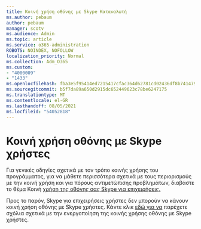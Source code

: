 ```yaml
---
title: Κοινή χρήση οθόνης με Skype Καταναλωτή
ms.author: pebaum
author: pebaum
manager: scotv
ms.audience: Admin
ms.topic: article
ms.service: o365-administration
ROBOTS: NOINDEX, NOFOLLOW
localization_priority: Normal
ms.collection: Adm_O365
ms.custom:
- "4000009"
- "1433"
ms.openlocfilehash: fba3e5f95414ed7215417cfac364d62781cd02436df8b741479d136a606df757
ms.sourcegitcommit: b5f7da89a650d2915dc652449623c78be6247175
ms.translationtype: MT
ms.contentlocale: el-GR
ms.lasthandoff: 08/05/2021
ms.locfileid: "54052818"
---
```

# <a name="screen-sharing-with-skype-consumer-users"></a>Κοινή χρήση οθόνης με Skype χρήστες

Για γενικές οδηγίες σχετικά με τον τρόπο κοινής χρήσης του προγράμματος, για να μάθετε περισσότερα σχετικά με τους περιορισμούς με την κοινή χρήση και για πόρους αντιμετώπισης προβλημάτων, διαβάστε το θέμα Κοινή [χρήση της οθόνης σας Skype για επιχειρήσεις.](https://support.microsoft.com/office/share-and-present-content-from-skype-meetings-app-skype-for-business-web-app-234b0c06-a88d-4707-904c-4fd6c571fc01)  

Προς το παρόν, Skype για επιχειρήσεις χρήστες δεν μπορούν να κάνουν κοινή χρήση οθόνης με Skype χρήστες. Κάντε κλικ [εδώ για να](https://www.skypefeedback.com/forums/299913-generally-available/suggestions/12335259-enable-screen-sharing-to-consumer-skype-users) παρέχετε σχόλια σχετικά με την ενεργοποίηση της κοινής χρήσης οθόνης με Skype χρήστες. 